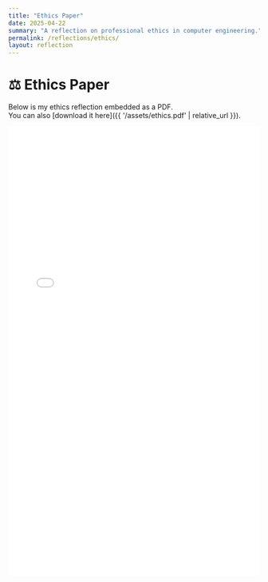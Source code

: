 ```yaml
---
title: "Ethics Paper"
date: 2025-04-22
summary: "A reflection on professional ethics in computer engineering."
permalink: /reflections/ethics/
layout: reflection
---
```


# ⚖️ Ethics Paper

Below is my ethics reflection embedded as a PDF.  
You can also [download it here]({{ '/assets/ethics.pdf' | relative_url }}).

<embed 
  src="{{ '/assets/ethics.pdf' | relative_url }}" 
  type="application/pdf" 
  width="100%" 
  height="900px" />

